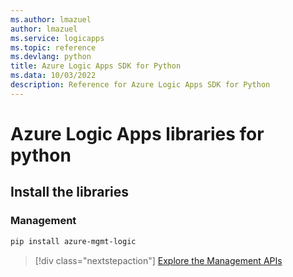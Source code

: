 ```yaml
---
ms.author: lmazuel
author: lmazuel
ms.service: logicapps
ms.topic: reference
ms.devlang: python
title: Azure Logic Apps SDK for Python
ms.data: 10/03/2022
description: Reference for Azure Logic Apps SDK for Python
---
```

# Azure Logic Apps libraries for python

## Install the libraries


### Management

```bash
pip install azure-mgmt-logic
```
> [!div class="nextstepaction"]
> [Explore the Management APIs](/python/api/azure-mgmt-logic)
